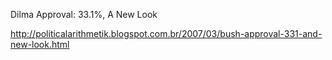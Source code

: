 
Dilma Approval: 33.1%, A New Look

http://politicalarithmetik.blogspot.com.br/2007/03/bush-approval-331-and-new-look.html